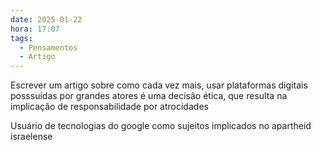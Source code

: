 ```yaml
---
date: 2025-01-22
hora: 17:07
tags:
  - Pensamentos
  - Artigo
---
```

Escrever um artigo sobre como cada vez mais, usar plataformas digitais posssuidas por grandes atores é uma decisão ética, que resulta na implicação de responsabilidade por atrocidades

Usuário de tecnologias do google como sujeitos implicados no apartheid israelense

